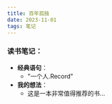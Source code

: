 ```yaml
---
title: 百年孤独
date: 2023-11-01
tags: 笔记
---
```


### 读书笔记：

- **经典语句**：
  - "一个人.Record"
- **我的想法**：
  - 这是一本非常值得推荐的书...